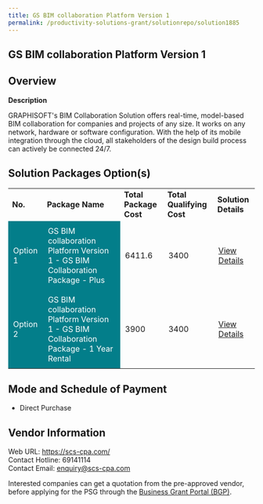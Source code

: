 ```yaml
---
title: GS BIM collaboration Platform Version 1
permalink: /productivity-solutions-grant/solutionrepo/solution1885
---
```


## GS BIM collaboration Platform Version 1

## Overview

**Description**

GRAPHISOFT's BIM Collaboration Solution offers real-time, model-based BIM collaboration for companies and projects of any size. It works on any network, hardware or software configuration. With the help of its mobile integration through the cloud, all stakeholders of the design build process can actively be connected 24/7.

## Solution Packages Option(s)

<table>
<tr>
<td><b>No.</b></td>
<td><b>Package Name</b></td>
<td><b>Total Package Cost</b></td>
<td><b>Total Qualifying Cost</b></td>
<td><b>Solution Details</b></td>
</tr>
<tr>
<td style='padding: 10px; background-color: #037E8A; color: #FFFFFF;'>Option 1</td>
<td style='padding: 10px; background-color: #037E8A; color: #FFFFFF;'>GS BIM collaboration Platform Version 1 - GS BIM Collaboration Package - Plus</td>
<td style='padding: 10px;'>6411.6</td>
<td style='padding: 10px;'>3400</td>
<td style='padding: 10px;'><a href='https://www.gobusiness.gov.sg/images/psg/Graphisoft_Asia_20200346_Desensitised_Annex_3_Part_1.pdf' target='_blank'>View Details</a></td>
</tr>
<tr>
<td style='padding: 10px; background-color: #037E8A; color: #FFFFFF;'>Option 2</td>
<td style='padding: 10px; background-color: #037E8A; color: #FFFFFF;'>GS BIM collaboration Platform Version 1 - GS BIM Collaboration Package - 1 Year Rental</td>
<td style='padding: 10px;'>3900</td>
<td style='padding: 10px;'>3400</td>
<td style='padding: 10px;'><a href='https://www.gobusiness.gov.sg/images/psg/Graphisoft_Asia_20200346_Desensitised_Annex_3_Part_2.pdf' target='_blank'>View Details</a></td>
</tr>
</table>

## Mode and Schedule of Payment

 - Direct Purchase

## Vendor Information

 Web URL: https://scs-cpa.com/ <br>Contact Hotline: 69141114 <br>Contact Email: enquiry@scs-cpa.com <br>

Interested companies can get a quotation from the pre-approved vendor, before applying for the PSG through the <a href='https://www.businessgrants.gov.sg/' target='_blank' rel='noopener'>Business Grant Portal (BGP)</a>.

<script src="/jquery/resize-tables.js"></script>
